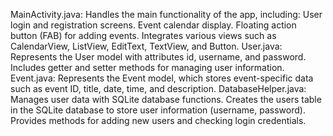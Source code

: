 MainActivity.java:
Handles the main functionality of the app, including:
User login and registration screens.
Event calendar display.
Floating action button (FAB) for adding events.
Integrates various views such as CalendarView, ListView, EditText, TextView, and Button.
User.java:
Represents the User model with attributes id, username, and password.
Includes getter and setter methods for managing user information.
Event.java:
Represents the Event model, which stores event-specific data such as event ID, title, date, time, and description.
DatabaseHelper.java:
Manages user data with SQLite database functions.
Creates the users table in the SQLite database to store user information (username, password).
Provides methods for adding new users and checking login credentials.
